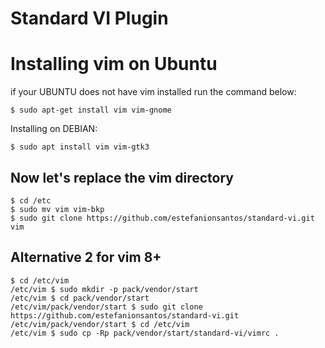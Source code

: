 # Standard VI Plugin

# Installing vim on Ubuntu  
if your UBUNTU does not have vim installed run the command below:
```
$ sudo apt-get install vim vim-gnome
```

Installing on DEBIAN:
```
$ sudo apt install vim vim-gtk3
```

## Now let's replace the vim directory
```
$ cd /etc
$ sudo mv vim vim-bkp
$ sudo git clone https://github.com/estefanionsantos/standard-vi.git vim
```
## Alternative 2 for vim 8+
```
$ cd /etc/vim
/etc/vim $ sudo mkdir -p pack/vendor/start
/etc/vim $ cd pack/vendor/start
/etc/vim/pack/vendor/start $ sudo git clone https://github.com/estefanionsantos/standard-vi.git
/etc/vim/pack/vendor/start $ cd /etc/vim
/etc/vim $ sudo cp -Rp pack/vendor/start/standard-vi/vimrc .
```
